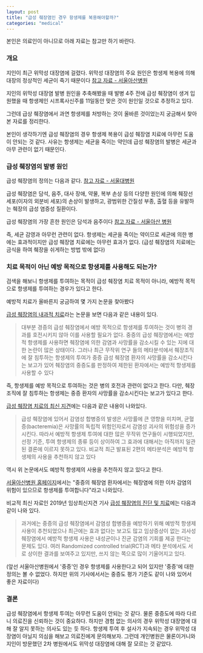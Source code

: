 ```yaml
---
layout: post
title: "급성 췌장염인 경우 항생제를 복용해야할까?"
categories: "medical"
---
```


본인은 의료인이 아니므로 아래 자료는 참고만 하기 바란다.

### 개요

지인이 최근 위막성 대장염에 걸렸다. 위막성 대장염의 주요 원인은 항생제 복용에 의해 대장의 정상적인 세균이 죽기 때문이다 [참고 자료 - 서울아산병원](https://www.amc.seoul.kr/asan/healthinfo/disease/diseaseDetail.do?contentId=32108)

지인의 위막성 대장염 발병 원인을 추축해봤을 때 발병 4주 전에 급성 췌장염이 생겨 입원했을 때 항생제인 시프록사신주를 11일동안 맞은 것이 원인일 것으로 추정하고 있다.

그런데 급상 췌장염에서 과연 항생제를 처방하는 것이 올바른 것이었는지 궁금해서 찾아본 자료를 정리한다.

본인이 생각하기엔 급성 췌장염의 경우 항생제 복용이 급성 췌장염 치료에 아무런 도움이 안되는 것 같다. 사유는 항생제는 세균을 죽이는 약인데 급성 췌장염의 발병은 세균과 아무 관련이 없기 때문인다.

### 급성 췌장염의 발병 원인

급성 췌장염의 정의는 다음과 같다. [참고 자료 - 서울대병원](http://www.snuh.org/health/nMedInfo/nView.do?category=DIS&medid=AA000298)

급성 췌장염은 담석, 음주, 대사 장애, 약물, 복부 손상 등의 다양한 원인에 의해 췌장선 세포(이자의 외분비 세포)의 손상이 발생하고, 광범위한 간질성 부종, 출혈 등을 유발하는 췌장의 급성 염증성 질환이다.

급성 췌장염의 가장 흔한 원인은 담석과 음주이다 [참고 자료 - 서울아산 병원](https://www.amc.seoul.kr/asan/healthinfo/disease/diseaseDetail.do?contentId=31427)

즉, 세균 감영과 아무런 관련이 없다. 항생제는 세균을 죽이는 약이므로 세균에 의한 병에는 효과적이지만 급성 췌장염 치료에는 아무런 효과가 없다. (급성 췌장염의 치료에는 금식을 하여 췌장을 쉬게하는 방법 밖에 없다)

### 치료 목적이 아닌 예방 목적으로 항생제를 사용해도 되는가?

검색을 해보니 항생제를 투여하는 목적이 급성 췌장염 치료 목적이 아니라, 예방적 목적으로 항생제를 투여하는 경우가 있다고 한다.

예방적 치료가 올바른지 궁금하여 몇 가지 논문을 찾아봤다

[급성 췌장염의 내과적 치료](https://www.ekjm.org/upload/7503280.pdf)라는 논문을 보면 다음과 같은 내용이 있다.

> 대부분 경증의 급성 췌장염에서 예방 목적으로 항생제를 투여하는 것이 병의 경과를 호전시키지 않아 이를 사용할 필요가 없다. 중증의 급성 췌장염에서는 예방적 항생제를 사용하면 췌장염에 의한 감염과 사망률을 감소시킬 수 있는 지에 대한 논란이 많은 상태이다. 그러나 최근 무작위 연구 들의 메타분석에서 췌장조직에 잘 침투하는 항생제의 투여가 중증 급성 췌장염 환자의 사망률을 감소시킨다는 보고가 있어 췌장염의 중증도를 판정하여 제한된 환자에서는 예방적 항생제를 사용할 수 있다

즉, 항생제를 예방 목적으로 투여하는 것은 병의 호전과 관련이 없다고 한다. 다만, 췌장조직에 잘 침투하는 항생제는 중증 환자의 사망률을 감소시킨다는 보고가 있다고 한다.

[급성 췌장염 치료의 최신 지견](https://synapse.koreamed.org/upload/synapsedata/pdfdata/0028kjg/kjg-66-135.pdf)에는 다음과 같은 내용이 나와있다.

> 급성 췌장염에 있어서 감염성 합병증의 발생은 사망률에 큰 영향을 미치며, 균혈증(bacteremia)은 사망률의 독립적 위험인자로서 감염성 괴사의 위험성을 증가시킨다. 따라서 예방적 항생제 투여에 대한 많은 무작위 연구들이 시행되었지만, 선정 기준, 투여 항생제의 종류 등이 상이하여 그 효과에 대해서는 아직까지 일관된 결론에 이르지 못하고 있다. 비교적 최근 발표된 2편의 메타분석은 예방적 항생제의 사용을 추천하지 않고 있다

역시 위 논문에서도 예방적 항생제의 사용을 추천하지 않고 있다고 한다.

[서울아산병원 홈페이지](https://www.amc.seoul.kr/asan/healthinfo/disease/diseaseDetail.do?contentId=31658)에서는 "중증의 췌장염 환자에서는 췌장염에 의한 이차 감염의 위험이 있으므로 항생제를 투여합니다"라고 나와있다.

비교적 최신 자료인 2019년 임상최신지견 기사 [급성 췌장염의 진단 및 치료](https://www.medifonews.com/mobile/article.html?no=145472)에는 다음과 같이 나와 있다.

> 과거에는 중증의 급성 췌장염에서 감염성 합병증을 예방하기 위해 예방적 항생제 사용이 추천되었으나 최근에는 효과 없다는 보고도 많고 임상증상이 없는 괴사성 췌장염에서 예방적 항생제 사용은 내성균이나 진균 감염의 기회를 제공 한다는 문제도 있다. 여러 Randomized controlled trial(RCT)과 메타 분석에서도 서로 상이한 결과를 보여주고 있지만, 쓰지 않는 쪽으로 많이 기울어지고 있다.

(앞선 서울아산병원에서 '중증'인 경우 항생제를 사용한다고 되어 있지만 '중증'에 대한 정의는 볼 수 없었다. 하지만 위의 기사에서서는 중증도 평가 기준도 같이 나와 있어서 좋은 자료이다)

### 결론

급성 췌장염에서 항생제 투여는 아무런 도움이 안되는 것 같다. 물론 중증도에 따라 다르니 의료진을 신뢰하는 것이 중요하다. 하지만 경험 없는 의사의 경우 위막성 대장염에 대해 잘 알지 못하는 의사도 있는 듯 하다. 항생제 투여 후 설사가 지속되는 경우 위막성 대장염이 아닐지 의심을 해보고 의료진에게 문의해보자. 그런데 개인병원은 물론이거니와 지인이 방문했던 2차 병원에서도 위막성 대장염에 대해 잘 모르는 것 같았다.
